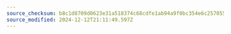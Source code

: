 ```yaml
---
source_checksum: b8c1d8709d0623e31a518374c68cdfe1ab94a9f0bc354e6c257055a362d3ae9a
source_modified: 2024-12-12T21:11:49.597Z
---
```


